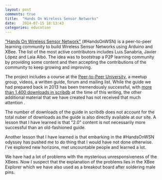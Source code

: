 ```yaml
---
layout: post
comments: true
title:  "Hands On Wireless Sensor Networks"
date:   2014-07-15 18:13:43
categories: education
---
```


["Hands On Wireless Sensor Network"][web] (#HandsOnWSN) is a peer-to-peer learning community to build Wireless Sensor Networks using Arduino and XBee. The list of the most active contributors includes Luis Sanabria, Javier López and Laia Albó. The idea was to bootstrap a P2P learning community by providing some content and then accepting the contributions of the community to keep growing and improving.

The project includes a course at the [Peer-to-Peer University][P2PU], a meetup group, videos, a written guide, forum and mailing list.
While the guide we had prepared back in 2013 has been tremendously successful, with [more than 1,400 downloads in scribdb][scribdb] at the time of this writing, the other additional material that we have created has not received that much attention .

The number of downloads of the guide in scribdb does not account for the total nuber of downloads as the guide is also directly available at our site.
A lesson that I have learned is that "2.0" content is not necessarily more successful than an old-fashioned guide.

Another lesson that I have learned is that embarking in the #HandsOnWSN odyssey has pushed me to do thing that I would have not done otherwise. I've explored new horizons, met uncountable people and learned a lot.

We have had a lot of problems with the mysterious unresponsiveness of the XBees.
Now I suspect that the explanation of the problems lies in the XBee Explorer which we have also used as a breakout board after soldering male pins.

[web]:    http://HandsOnWSN.org
[P2PU]:    http://p2pu.org
[scribdb]:   http://www.scribd.com/doc/156136472/A-course-on-Wireless-Sensor-Networks-WSNs
